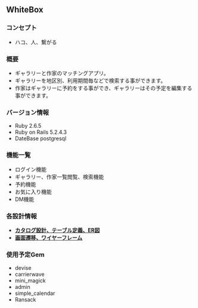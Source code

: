 ## WhiteBox
### コンセプト
- ハコ、人、繋がる
### 概要
- ギャラリーと作家のマッチングアプリ。
- ギャラリーを地区別、利用期間毎などで検索する事ができます。
- 作家はギャラリーに予約をする事ができ、ギャラリーはその予定を編集する事ができます。

### バージョン情報
- Ruby 2.6.5
- Ruby on Rails 5.2.4.3
- DateBase postgresql

### 機能一覧
- ログイン機能
- ギャラリー、作家一覧閲覧、検索機能
- 予約機能
- お気に入り機能
- DM機能

### 各設計情報
- **[カタログ設計、テーブル定義、ER図](https://docs.google.com/spreadsheets/d/1dX859nKapVFsoUpK8391ErymyvPgm8Y2PKLTsmy9C5o/edit?usp=sharing)**
- **[画面遷移、ワイヤーフレーム](https://docs.google.com/spreadsheets/d/1XAqCJpqnRi7nOU5GMxm3GqjlTEMqY-tQ5tEwwfY6WkY/edit?usp=sharing)**

### 使用予定Gem
- devise
- carrierwave
- mini_magick
- admin
- simple_calendar
- Ransack
